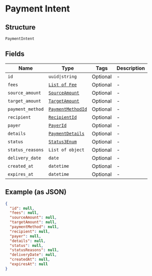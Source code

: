 
# Payment Intent

## Structure

`PaymentIntent`

## Fields

| Name | Type | Tags | Description |
|  --- | --- | --- | --- |
| `id` | `uuid\|string` | Optional | - |
| `fees` | [`List of Fee`](/doc/models/fee.md) | Optional | - |
| `source_amount` | [`SourceAmount`](/doc/models/source-amount.md) | Optional | - |
| `target_amount` | [`TargetAmount`](/doc/models/target-amount.md) | Optional | - |
| `payment_method` | [`PaymentMethodId`](/doc/models/payment-method-id.md) | Optional | - |
| `recipient` | [`RecipientId`](/doc/models/recipient-id.md) | Optional | - |
| `payer` | [`PayerId`](/doc/models/payer-id.md) | Optional | - |
| `details` | [`PaymentDetails`](/doc/models/payment-details.md) | Optional | - |
| `status` | [`Status3Enum`](/doc/models/status-3-enum.md) | Optional | - |
| `status_reasons` | `List of object` | Optional | - |
| `delivery_date` | `date` | Optional | - |
| `created_at` | `datetime` | Optional | - |
| `expires_at` | `datetime` | Optional | - |

## Example (as JSON)

```json
{
  "id": null,
  "fees": null,
  "sourceAmount": null,
  "targetAmount": null,
  "paymentMethod": null,
  "recipient": null,
  "payer": null,
  "details": null,
  "status": null,
  "statusReasons": null,
  "deliveryDate": null,
  "createdAt": null,
  "expiresAt": null
}
```

